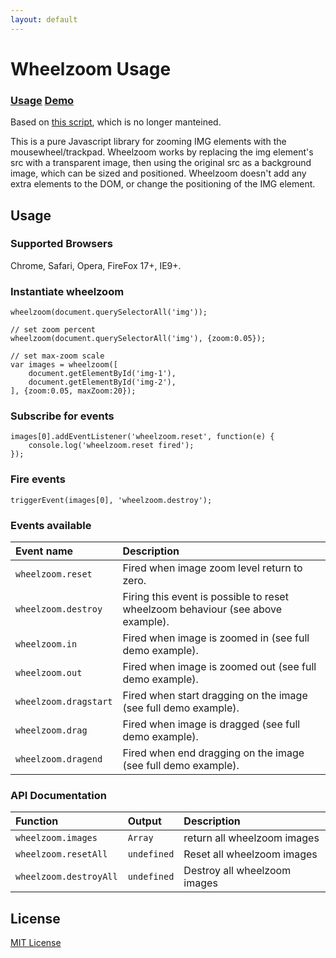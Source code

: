 ```yaml
---
layout: default
---
```


# Wheelzoom Usage

### [Usage](https://kwaadpepper.github.io/wheelzoom/demo.html) [Demo](https://kwaadpepper.github.io/wheelzoom/demo.html)

Based on [this script](http://www.jacklmoore.com/wheelzoom/), which is no longer manteined.

This is a pure Javascript library for zooming IMG elements with the mousewheel/trackpad. Wheelzoom works by replacing the img element's src with a transparent image, then using the original src as a background image, which can be sized and positioned. Wheelzoom doesn't add any extra elements to the DOM, or change the positioning of the IMG element.

## Usage

### Supported Browsers

Chrome, Safari, Opera, FireFox 17+, IE9+.

### Instantiate wheelzoom

    wheelzoom(document.querySelectorAll('img'));

    // set zoom percent
    wheelzoom(document.querySelectorAll('img'), {zoom:0.05});

    // set max-zoom scale
    var images = wheelzoom([
        document.getElementById('img-1'),
        document.getElementById('img-2'),
    ], {zoom:0.05, maxZoom:20});

### Subscribe for events

    images[0].addEventListener('wheelzoom.reset', function(e) {
    	console.log('wheelzoom.reset fired');
    });

### Fire events

    triggerEvent(images[0], 'wheelzoom.destroy');

### Events available

| Event name            | Description                                                                     |
| :-------------------- | :------------------------------------------------------------------------------ |
| `wheelzoom.reset`     | Fired when image zoom level return to zero.                                     |
| `wheelzoom.destroy`   | Firing this event is possible to reset wheelzoom behaviour (see above example). |
| `wheelzoom.in`        | Fired when image is zoomed in (see full demo example).                          |
| `wheelzoom.out`       | Fired when image is zoomed out (see full demo example).                         |
| `wheelzoom.dragstart` | Fired when start dragging on the image (see full demo example).                 |
| `wheelzoom.drag`      | Fired when image is dragged (see full demo example).                            |
| `wheelzoom.dragend`   | Fired when end dragging on the image (see full demo example).                   |

### API Documentation

| Function               | Output      | Description                  |
| :--------------------- | :---------- | :--------------------------- |
| `wheelzoom.images`     | `Array`     | return all wheelzoom images  |
| `wheelzoom.resetAll`   | `undefined` | Reset all wheelzoom images   |
| `wheelzoom.destroyAll` | `undefined` | Destroy all wheelzoom images |

## License

[MIT License](http://opensource.org/licenses/MIT)
